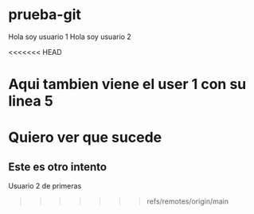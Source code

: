 # prueba-git
Hola soy usuario 1
Hola soy usuario 2

<<<<<<< HEAD
# Aqui tambien viene el user 1 con su linea 5
Quiero ver que sucede
=======
## Este es otro intento 
Usuario 2 de primeras

>>>>>>> refs/remotes/origin/main
